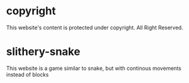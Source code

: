# copyright
This website's content is protected under copyright. All Right Reserved.

# slithery-snake
This website is a game similar to snake, but with continous movements instead of blocks
